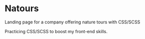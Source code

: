 # Natours
Landing page for a company offering nature tours with CSS/SCSS 

Practicing CSS/SCSS to boost my front-end skills.
